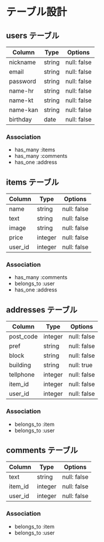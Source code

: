 # テーブル設計

## users テーブル

| Column   | Type    | Options     |
| -------- | ------  | ----------- |
| nickname | string  | null: false |
| email    | string  | null: false |
| password | string  | null: false |
| name-hr  | string  | null: false |
| name-kt  | string  | null: false |
| name-kan | string  | null: false |
| birthday | date    | null: false |

### Association

- has_many :items
- has_many :comments
- has_one :address

## items テーブル

| Column  | Type       | Options     |
| ------  | ---------- | ----------- |
| name    | string     | null: false |
| text    | string     | null: false |
| image   | string     | null: false |
| price   | integer    | null: false |
| user_id | integer    | null: false |

### Association

- has_many :comments
- belongs_to :user
- has_one :address

## addresses テーブル

| Column     | Type       | Options     |
| ---------- | ---------- | ----------- |
| post_code  | integer    | null: false |
| pref       | string     | null: false |
| block      | string     | null: false |
| building   | string     | null: true  |
| tellphone  | integer    | null: false |
| item_id    | integer    | null: false |
| user_id    | integer    | null: false |

### Association

- belongs_to :item
- belongs_to :user

## comments テーブル

| Column  | Type       | Options     |
| ------  | ---------- | ----------- |
| text    | string     | null: false |
| item_id | integer    | null: false |
| user_id | integer    | null: false |

### Association

- belongs_to :item
- belongs_to :user
